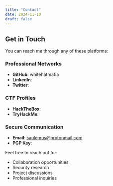 ```yaml
---
title: "Contact"
date: 2024-11-10
draft: false
---
```


## Get in Touch

You can reach me through any of these platforms:

### Professional Networks
- **GitHub**: whitehatmafia
- **LinkedIn**: 
- **Twitter**: 

### CTF Profiles
- **HackTheBox**: 
- **TryHackMe**: 


### Secure Communication
- **Email**: saulemus@protonmail.com
- **PGP Key**: 

Feel free to reach out for:
- Collaboration opportunities
- Security research
- Project discussions
- Professional inquiries
